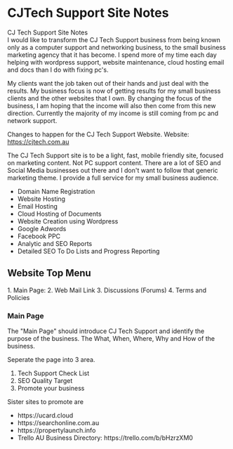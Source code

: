 # CJTech Support Site Notes
CJ Tech Support Site Notes<br />
I would like to transform the CJ Tech Support business from being known only as a computer support and networking business, to the small business marketing agency that it has become. I spend more of my time each day helping with wordpress support, website maintenance, cloud hosting email and docs than I do with fixing pc's.

My clients want the job taken out of their hands and just deal with the results. My business focus is now of getting results for my small business clients and the other websites that I own. By changing the focus of the business, I am hoping that the income will also then come from this new direction. Currently the majority of my income is still coming from pc and network support.

Changes to happen for the CJ Tech Support Website.
Website: https://cjtech.com.au

The CJ Tech Support site is to be a light, fast, mobile friendly site, focused on marketing content. Not PC support content.
There are a lot of SEO and Social Media businesses out there and I don't want to follow that generic marketing theme. I provide a full service for my small business audience.

<ul>
<li>Domain Name Registration</li>
<li>Website Hosting</li>
<li>Email Hosting</li>
<li>Cloud Hosting of Documents</li>
<li>Website Creation using Wordpress</li>
<li>Google Adwords</li>
<li>Facebook PPC</li>
<li>Analytic and SEO Reports</li>
<li>Detailed SEO To Do Lists and Progress Reporting</li>
</ul>

<h2>Website Top Menu</h2>
1. Main Page:
2. Web Mail Link
3. Discussions (Forums)
4. Terms and Policies

<h3>Main Page</h3>
The "Main Page" should introduce CJ Tech Support and identify the purpose of the business. 
The What, When, Where, Why and How of the business.

Seperate the page into 3 area.
1. Tech Support Check List
2. SEO Quality Target
3. Promote your business

Sister sites to promote are 
<ul>
<li>https://ucard.cloud</li>
<li>https://searchonline.com.au</li>
<li>https://propertylaunch.info</li>
<li>Trello AU Business Directory: https://trello.com/b/bHzrzXM0</li>
</ul>



